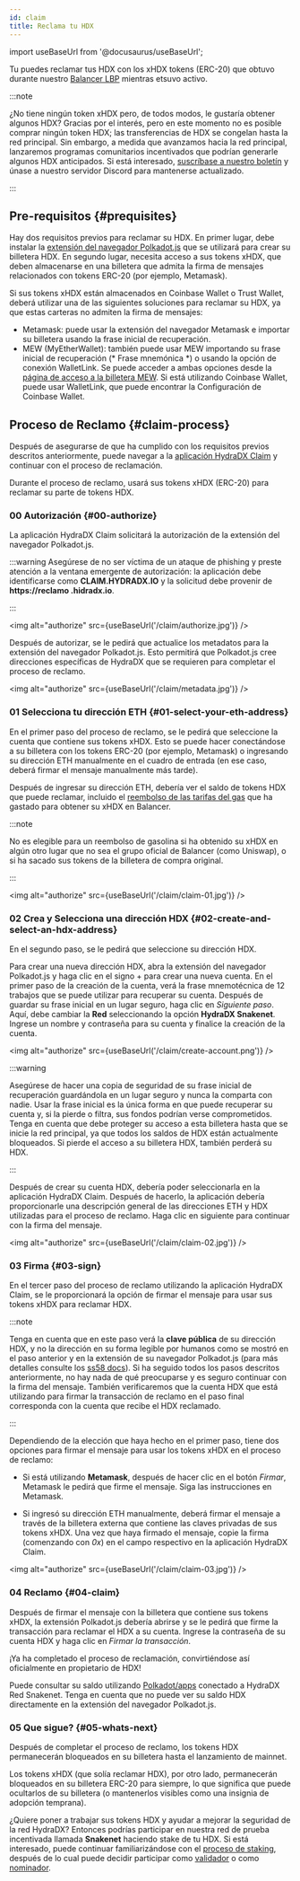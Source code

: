 ```yaml
---
id: claim
title: Reclama tu HDX
---
```


import useBaseUrl from '@docusaurus/useBaseUrl';


Tu puedes reclamar tus HDX con los xHDX tokens (ERC-20) que obtuvo durante nuestro [Balancer LBP](https://hydradx.substack.com/p/lbp-announcement) mientras etsuvo activo.

:::note

¿No tiene ningún token xHDX pero, de todos modos, le gustaría obtener algunos HDX? Gracias por el interés, pero en este momento no es posible comprar ningún token HDX; las transferencias de HDX se congelan hasta la red principal. Sin embargo, a medida que avanzamos hacia la red principal, lanzaremos programas comunitarios incentivados que podrían generarle algunos HDX anticipados. Si está interesado, [suscríbase a nuestro boletín](https://hydradx.substack.com) y únase a nuestro servidor Discord para mantenerse actualizado.

:::

## Pre-requisitos {#prequisites}
Hay dos requisitos previos para reclamar su HDX. En primer lugar, debe instalar la [extensión del navegador Polkadot.js](https://polkadot.js.org/extension/) que se utilizará para crear su billetera HDX. En segundo lugar, necesita acceso a sus tokens xHDX, que deben almacenarse en una billetera que admita la firma de mensajes relacionados con tokens ERC-20 (por ejemplo, Metamask).

Si sus tokens xHDX están almacenados en Coinbase Wallet o Trust Wallet, deberá utilizar una de las siguientes soluciones para reclamar su HDX, ya que estas carteras no admiten la firma de mensajes:
* Metamask: puede usar la extensión del navegador Metamask e importar su billetera usando la frase inicial de recuperación.
* MEW (MyEtherWallet): también puede usar MEW importando su frase inicial de recuperación (* Frase mnemónica *) o usando la opción de conexión WalletLink. Se puede acceder a ambas opciones desde la [página de acceso a la billetera MEW](https://www.myetherwallet.com/access-my-wallet). Si está utilizando Coinbase Wallet, puede usar WalletLink, que puede encontrar la Configuración de Coinbase Wallet.

## Proceso de Reclamo {#claim-process}

Después de asegurarse de que ha cumplido con los requisitos previos descritos anteriormente, puede navegar a la [aplicación HydraDX Claim](https://claim.hydradx.io) y continuar con el proceso de reclamación.

Durante el proceso de reclamo, usará sus tokens xHDX (ERC-20) para reclamar su parte de tokens HDX.

### 00 Autorización {#00-authorize}

La aplicación HydraDX Claim solicitará la autorización de la extensión del navegador Polkadot.js.

:::warning
Asegúrese de no ser víctima de un ataque de phishing y preste atención a la ventana emergente de autorización: la aplicación debe identificarse como **CLAIM.HYDRADX.IO** y la solicitud debe provenir de **https://reclamo .hidradx.io**.

:::

<img alt="authorize" src={useBaseUrl('/claim/authorize.jpg')} />

Después de autorizar, se le pedirá que actualice los metadatos para la extensión del navegador Polkadot.js. Esto permitirá que Polkadot.js cree direcciones específicas de HydraDX que se requieren para completar el proceso de reclamo.

<img alt="authorize" src={useBaseUrl('/claim/metadata.jpg')} />

### 01 Selecciona tu dirección ETH {#01-select-your-eth-address}

En el primer paso del proceso de reclamo, se le pedirá que seleccione la cuenta que contiene sus tokens xHDX. Esto se puede hacer conectándose a su billetera con los tokens ERC-20 (por ejemplo, Metamask) o ingresando su dirección ETH manualmente en el cuadro de entrada (en ese caso, deberá firmar el mensaje manualmente más tarde).

Después de ingresar su dirección ETH, debería ver el saldo de tokens HDX que puede reclamar, incluido el [reembolso de las tarifas del gas](https://hydradx.substack.com/p/first-governance-vote) que ha gastado para obtener su xHDX en Balancer.

:::note

No es elegible para un reembolso de gasolina si ha obtenido su xHDX en algún otro lugar que no sea el grupo oficial de Balancer (como Uniswap), o si ha sacado sus tokens de la billetera de compra original.

:::

<img alt="authorize" src={useBaseUrl('/claim/claim-01.jpg')} />

### 02 Crea y Selecciona una dirección HDX  {#02-create-and-select-an-hdx-address}

En el segundo paso, se le pedirá que seleccione su dirección HDX.

Para crear una nueva dirección HDX, abra la extensión del navegador Polkadot.js y haga clic en el signo + para crear una nueva cuenta. En el primer paso de la creación de la cuenta, verá la frase mnemotécnica de 12 trabajos que se puede utilizar para recuperar su cuenta. Después de guardar su frase inicial en un lugar seguro, haga clic en *Siguiente paso*. Aquí, debe cambiar la **Red** seleccionando la opción **HydraDX Snakenet**. Ingrese un nombre y contraseña para su cuenta y finalice la creación de la cuenta.

<img alt="authorize" src={useBaseUrl('/claim/create-account.png')} />

:::warning 

Asegúrese de hacer una copia de seguridad de su frase inicial de recuperación guardándola en un lugar seguro y nunca la comparta con nadie. Usar la frase inicial es la única forma en que puede recuperar su cuenta y, si la pierde o filtra, sus fondos podrían verse comprometidos. Tenga en cuenta que debe proteger su acceso a esta billetera hasta que se inicie la red principal, ya que todos los saldos de HDX están actualmente bloqueados. Si pierde el acceso a su billetera HDX, también perderá su HDX.

:::

Después de crear su cuenta HDX, debería poder seleccionarla en la aplicación HydraDX Claim. Después de hacerlo, la aplicación debería proporcionarle una descripción general de las direcciones ETH y HDX utilizadas para el proceso de reclamo. Haga clic en siguiente para continuar con la firma del mensaje.

<img alt="authorize" src={useBaseUrl('/claim/claim-02.jpg')} />

### 03 Firma {#03-sign}

En el tercer paso del proceso de reclamo utilizando la aplicación HydraDX Claim, se le proporcionará la opción de firmar el mensaje para usar sus tokens xHDX para reclamar HDX.

:::note

Tenga en cuenta que en este paso verá la **clave pública** de su dirección HDX, y no la dirección en su forma legible por humanos como se mostró en el paso anterior y en la extensión de su navegador Polkadot.js (para más detalles consulte los [ss58 docs](https://polkadot.js.org/docs/keyring/start/ss58)). Si ha seguido todos los pasos descritos anteriormente, no hay nada de qué preocuparse y es seguro continuar con la firma del mensaje. También verificaremos que la cuenta HDX que está utilizando para firmar la transacción de reclamo en el paso final corresponda con la cuenta que recibe el HDX reclamado.

:::

Dependiendo de la elección que haya hecho en el primer paso, tiene dos opciones para firmar el mensaje para usar los tokens xHDX en el proceso de reclamo:

* Si está utilizando **Metamask**, después de hacer clic en el botón *Firmar*, Metamask le pedirá que firme el mensaje. Siga las instrucciones en Metamask.

* Si ingresó su dirección ETH manualmente, deberá firmar el mensaje a través de la billetera externa que contiene las claves privadas de sus tokens xHDX. Una vez que haya firmado el mensaje, copie la firma (comenzando con *0x*) en el campo respectivo en la aplicación HydraDX Claim.

<img alt="authorize" src={useBaseUrl('/claim/claim-03.jpg')} />

### 04 Reclamo {#04-claim}

Después de firmar el mensaje con la billetera que contiene sus tokens xHDX, la extensión Polkadot.js debería abrirse y se le pedirá que firme la transacción para reclamar el HDX a su cuenta. Ingrese la contraseña de su cuenta HDX y haga clic en *Firmar la transacción*.

¡Ya ha completado el proceso de reclamación, convirtiéndose así oficialmente en propietario de HDX!

Puede consultar su saldo utilizando [Polkadot/apps](https://polkadot.js.org/apps/?rpc=wss%3A%2F%2Frpc-01.snakenet.hydradx.io#/accounts) conectado a HydraDX Red Snakenet. Tenga en cuenta que no puede ver su saldo HDX directamente en la extensión del navegador Polkadot.js.

### 05 Que sigue? {#05-whats-next}

Después de completar el proceso de reclamo, los tokens HDX permanecerán bloqueados en su billetera hasta el lanzamiento de mainnet.

Los tokens xHDX (que solía reclamar HDX), por otro lado, permanecerán bloqueados en su billetera ERC-20 para siempre, lo que significa que puede ocultarlos de su billetera (o mantenerlos visibles como una insignia de adopción temprana).

¿Quiere poner a trabajar sus tokens HDX y ayudar a mejorar la seguridad de la red HydraDX? Entonces podrías participar en nuestra red de prueba incentivada llamada **Snakenet** haciendo stake de tu HDX. Si está interesado, puede continuar familiarizándose con el [proceso de staking](/staking), después de lo cual puede decidir participar como [validador](/start_validating) o como [nominador](/start_nominating).

